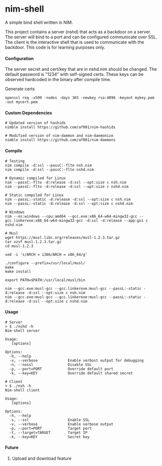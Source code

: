 # nim-shell
A simple bind shell written in NIM. 

This project contains a server (nshd) that acts as a backdoor on a server. The server will bind to a port and can be configured communicate over SSL. The client is the interactive shell that is used to communicate with the backdoor. This code is for learning purposes only.

#### Configuration
The server secret and cert/key that are in nshd.nim should be changed. The default password is "1234" with self-signed certs. These keys can be observed hardcoded in the binary after compile time. 

Generate certs
```
openssl req -x509 -nodes -days 365 -newkey rsa:4096 -keyout mykey.pem -out mycert.pem
```

#### Custom Dependencies
```
# Updated version of hashids
nimble install https://github.com/af001/nim-hashids

# Modified version of nim-daemon and nim-daemonize
nimble install https://github.com/af001/nim-daemons
```

#### Compile
```
# Testing
nim compile -d:ssl --passC:-flto nsh.nim
nim compile -d:ssl --passC:-flto nshd.nim

# Dynamic compiled for Linux
nim --passC:-flto -d:release -d:ssl --opt:size c nsh.nim
nim --passC:-flto -d:release -d:ssl --opt:size c nshd.nim

# Static compiled for Linux
nim --passL:-static -d:release -d:ssl --opt:size c nsh.nim
nim --passL:-static -d:release -d:ssl --opt:size c nshd.nim

# Windows
nim --os:windows --cpu:amd64 --gcc.exe:x86_64-w64-mingw32-gcc --gcc.linkerexe:x86_64-w64-mingw32-gcc -d:ssl -d:release --app:gui c nshd.nim

# Musl
wget https://musl.libc.org/releases/musl-1.2.3.tar.gz
tar xzvf musl-1.2.3.tar.gz
cd musl-1.2.3

sed -i 's/ARCH = i386/ARCH = x86_64/g'

./configure --prefix=/usr/local/musl/
make
make install

export PATH=$PATH:/usr/local/musl/bin

nim --gcc.exe:musl-gcc --gcc.linkerexe:musl-gcc --passL:-static -d:release -d:ssl --opt:size c nsh.nim 
nim --gcc.exe:musl-gcc --gcc.linkerexe:musl-gcc --passL:-static -d:release -d:ssl --opt:size c nshd.nim 

```

#### Usage
```
# Server
> $ ./nshd -h
Nim-shell server

Usage:
   [options]

Options:
  -h, --help
  -v, --verbose              Enable verbost output for debugging
  -n, --nossl                Disable SSL
  -p, --port=PORT            Override default port
  -k, --key=KEY              Override default shared secret

# Client
> $ ./nsh -h
Nim-shell client

Usage:
   [options]

Options:
  -h, --help
  -s, --ssl                  Enable SSL
  -v, --verbose              Enable verbose output
  -p, --port=PORT            Target port
  -t, --target=TARGET        Target IP
  -k, --key=KEY              Secret key
```

#### Future 
1. Upload and download feature
